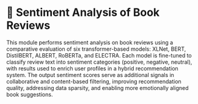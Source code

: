 # 🧠 Sentiment Analysis of Book Reviews

This module performs sentiment analysis on book reviews using a comparative evaluation of six transformer-based models: XLNet, BERT, DistilBERT, ALBERT, RoBERTa, and ELECTRA. Each model is fine-tuned to classify review text into sentiment categories (positive, negative, neutral), with results used to enrich user profiles in a hybrid recommendation system. The output sentiment scores serve as additional signals in collaborative and content-based filtering, improving recommendation quality, addressing data sparsity, and enabling more emotionally aligned book suggestions.
